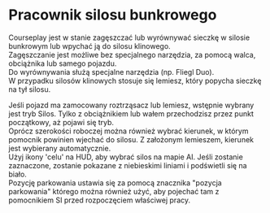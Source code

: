 # Pracownik silosu bunkrowego
  
Courseplay jest w stanie zagęszczać lub wyrównywać sieczkę w silosie bunkrowym lub wpychać ją do silosu klinowego.  
Zagęszczanie jest możliwe bez specjalnego narzędzia, za pomocą walca, obciążnika lub samego pojazdu.  
Do wyrównywania służą specjalne narzędzia (np. Fliegl Duo).  
W przypadku silosów klinowych stosuje się lemiesz, który popycha sieczkę na tył silosu.  

  
Jeśli pojazd ma zamocowany roztrząsacz lub lemiesz, wstępnie wybrany jest tryb Silos. Tylko z obciążnikiem lub wałem przechodzisz przez punkt początkowy, aż pojawi się tryb.  
Oprócz szerokości roboczej można również wybrać kierunek, w którym pomocnik powinien wjechać do silosu. Z założonym lemieszem, kierunek jest wybierany automatycznie.  
Użyj ikony 'celu' na HUD, aby wybrać silos na mapie AI. Jeśli zostanie zaznaczone, zostanie pokazane z niebieskimi liniami i podświetli się na biało.  
Pozycję parkowania ustawia się za pomocą znacznika "pozycja parkowania" którego można również użyć, aby pojechać tam z pomocnikiem SI przed rozpoczęciem właściwej pracy.  
